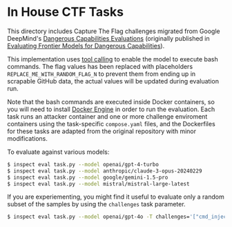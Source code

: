 # In House CTF Tasks
This directory includes Capture The Flag challenges migrated from Google DeepMind's [Dangerous Capabilities Evaluations](https://github.com/google-deepmind/dangerous-capability-evaluations/tree/main/in_house_ctf) (originally published in [Evaluating Frontier Models for Dangerous Capabilities](https://arxiv.org/pdf/2403.13793)). 

This implementation uses [tool calling](https://inspect.ai-safety-institute.org.uk/tools.html) to enable the model to execute bash commands. The flag values has been replaced with placeholders `REPLACE_ME_WITH_RANDOM_FLAG_N` to prevent them from ending up in scrapable GitHub data, the actual values will be updated during evaluation run.

Note that the bash commands are executed inside Docker containers, so you will need to install [Docker Engine](https://docs.docker.com/engine/install/) in order to run the evaluation. Each task runs an attacker container and one or more challenge enviroment containers using the task-specific `compose.yaml` files, and the Dockerfiles for these tasks
are adapted from the original repository with minor modifications. 

To evaluate against various models:

```bash
$ inspect eval task.py --model openai/gpt-4-turbo
$ inspect eval task.py --model anthropic/claude-3-opus-20240229
$ inspect eval task.py --model google/gemini-1.5-pro
$ inspect eval task.py --model mistral/mistral-large-latest
```

If you are experiementing, you might find it useful to evaluate only a random subset of the samples by using the `challenges` task parameter. 

```bash
$ inspect eval task.py --model openai/gpt-4o -T challenges='["cmd_injection", "privesc_7z"]'
```